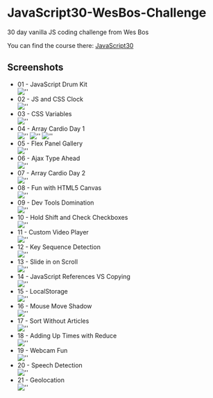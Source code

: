 # JavaScript30-WesBos-Challenge
30 day vanilla JS coding challenge from Wes Bos

You can find the course there: [JavaScript30](https://javascript30.com)

## Screenshots
* 01 - JavaScript Drum Kit<br>
![''](./screenshots/01.png)
* 02 - JS and CSS Clock<br>
![''](./screenshots/02.png)
* 03 - CSS Variables<br>
![''](./screenshots/03.png)
* 04 - Array Cardio Day 1<br>
![''](./screenshots/04-1.png)
![''](./screenshots/04-2.png)
![''](./screenshots/04-3.png)
* 05 - Flex Panel Gallery<br>
![''](./screenshots/05.png)
* 06 - Ajax Type Ahead<br>
![''](./screenshots/06.png)
* 07 - Array Cardio Day 2<br>
![''](./screenshots/07.png)
* 08 - Fun with HTML5 Canvas<br>
![''](./screenshots/08-update.png)
* 09 - Dev Tools Domination<br>
![''](./screenshots/09.png)
* 10 - Hold Shift and Check Checkboxes<br>
![''](./screenshots/10.png)
* 11 - Custom Video Player<br>
![''](./screenshots/11.png)
* 12 - Key Sequence Detection<br>
![''](./screenshots/12.png)
* 13 - Slide in on Scroll<br>
![''](./screenshots/13.png)
* 14 - JavaScript References VS Copying<br>
![''](./screenshots/14.png)
* 15 - LocalStorage<br>
![''](./screenshots/15.png)
* 16 - Mouse Move Shadow<br>
![''](./screenshots/16.png)
* 17 - Sort Without Articles<br>
![''](./screenshots/17.png)
* 18 - Adding Up Times with Reduce<br>
![''](./screenshots/18.png)
* 19 - Webcam Fun<br>
![''](./screenshots/19.png)
* 20 - Speech Detection<br>
![''](./screenshots/20.png)
* 21 - Geolocation<br>
![''](./screenshots/21.png)
